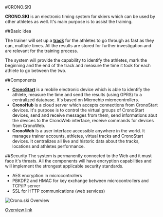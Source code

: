 #CRONO.SKI

**CRONO.SKI** is an electronic timing system for skiers which can be used by other athletes as well. It's main purpose is to assist the training.

##Basic idea

The trainer will set up a [**track**][1] for the athletes to go through as fast as they can, multiple times. All the results are stored for further investigation and are relevant for the training process.

The system will provide the capability to identify the athletes, mark the beginning and the end of the track and measure the time it took for each athlete to go between the two.

##Components
- [**CronoStart**](CronoStart/) is a mobile electronic device which is able to identify the athlete, measure the time and send the results (using GPRS) to a centralized database. It's based on Microchip microcontrollers.
- **CronoHub** is a cloud server which accepts connections from CronoStart devices. It's purpose is to control the virtual groups of CronoStart devices, send and receive messages from them, send informations abut the devices to the CronoWeb interface, receive commands for devices from CronoWeb.
- **CronoWeb** Is a user interface accessible anywhere in the world. It manages trainer accounts, athletes, virtual tracks and CronoStart devices. It centralizes all live and historic data about the tracks, locations and athletes performance.

##Security
The system is permanently connected to the Web and it must face it's threats. All the components will have encryption capabilities and will implement the strongest applicable security standards. 
* AES encryption in microcontrollers
* PBKDF2 and HMAC for key exchange between microcontrollers and TCP/IP server
* SSL for HTTP communications (web services)

![Crono.ski Overview][2]

[Overview link][2]

[1]:http://crono.ski/github_img/Ski%20track%20overview.png
[2]:http://crono.ski/github_img/Crono.ski%20Overview.png
